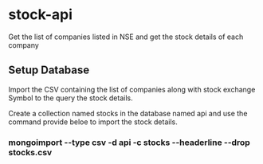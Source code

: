 # stock-api
Get the list of companies listed in NSE and get the stock details of each company

## Setup Database

Import the CSV containing the list of companies along with stock exchange Symbol to the query the stock details.

Create a collection named stocks in the database named api and use the command provide beloe to import the stock details.

### mongoimport --type csv -d api -c stocks --headerline --drop stocks.csv

